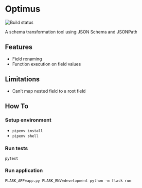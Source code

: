 # Optimus
![Build status](https://travis-ci.com/procurify/optimus.svg?branch=master "Optimus build status")

A schema transformation tool using JSON Schema and JSONPath


## Features
- Field renaming
- Function execution on field values

## Limitations
- Can't map nested field to a root field

## How To

### Setup environment

* `pipenv install`
* `pipenv shell`

### Run tests

`pytest`

### Run application

`FLASK_APP=app.py FLASK_ENV=development python -m flask run`
